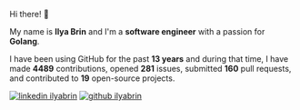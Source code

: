 Hi there! 👋

My name is **Ilya Brin** and I'm a **software engineer** with a passion for **Golang**.

I have been using GitHub for the past **13 years** and during that time, I have made **4489** contributions, opened **281** issues, submitted **160** pull requests, and contributed to **19** open-source projects.

[1.1]: https://user-images.githubusercontent.com/464157/88304618-307f2b00-cd11-11ea-8f5a-0a154f7b523d.png (Feel free to add me to your network)
[2.1]: https://user-images.githubusercontent.com/464157/88305468-39bcc780-cd12-11ea-826e-f67163b6cf1f.png (You are here 😸)
[1]: https://www.linkedin.com/in/ilyabrin
[2]: https://www.github.com/ilyabrin

[![linkedin ilyabrin][1.1]][1]
[![github ilyabrin][2.1]][2]
